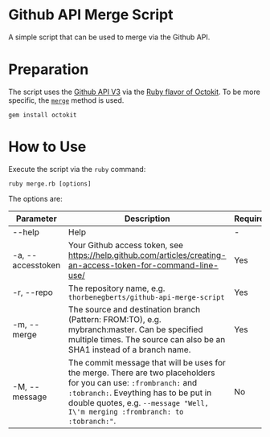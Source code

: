 Github API Merge Script
=======================

A simple script that can be used to merge via the Github API.

# Preparation

The script uses the [Github API V3](https://developer.github.com/v3/) via the [Ruby flavor of Octokit](https://github.com/octokit/octokit.rb). To be more specific, the [`merge`](http://octokit.github.io/octokit.rb/Octokit/Client/Commits.html#merge-instance_method) method is used.

```
gem install octokit
```

# How to Use

Execute the script via the `ruby` command:

```
ruby merge.rb [options]
```

The options are:

| Parameter         | Description                                                                                                                                                                                                                                  | Required |
|-------------------|----------------------------------------------------------------------------------------------------------------------------------------------------------------------------------------------------------------------------------------------|----------|
| --help            | Help                                                                                                                                                                                                                                         | -        |
| -a, --accesstoken | Your Github access token, see https://help.github.com/articles/creating-an-access-token-for-command-line-use/                                                                                                                                | Yes      |
| -r, --repo       | The repository name, e.g. `thorbenegberts/github-api-merge-script`                                                                                                                                                                           | Yes      |
| -m, --merge       | The source and destination branch (Pattern: FROM:TO), e.g. mybranch:master. Can be specified multiple times. The source can also be an SHA1 instead of a branch name.                                                                                                                                 | Yes      |
| -M, --message     | The commit message that will be uses for the merge. There are two placeholders for you can use: `:frombranch:` and `:tobranch:`. Eveything has to be put in double quotes, e.g. `--message "Well, I\'m merging :frombranch: to :tobranch:"`. | No       |



